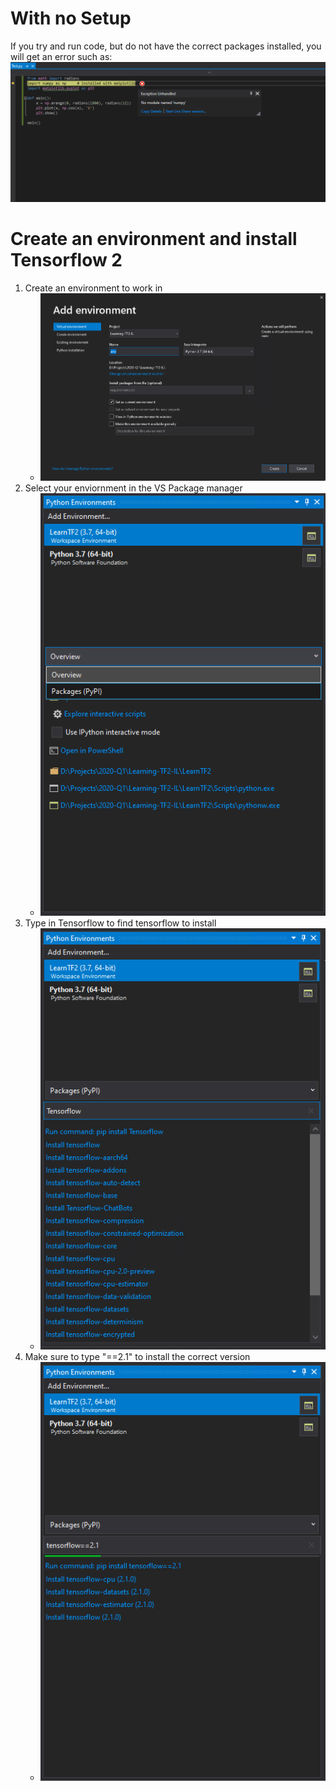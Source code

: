 
# With no Setup

If you try and run code, but do not have the correct packages installed, you will get an error such as:
![NotSetupVS.png](./ColdStorage/NotSetupVS.png)

# Create an environment and install Tensorflow 2

1. Create an environment to work in
    - ![](./ColdStorage/LearnTF2Env.PNG)
1. Select your enviornment in the VS Package manager
    - ![](./ColdStorage/AddPackages.PNG)
1. Type in Tensorflow to find tensorflow to install
    - ![](./ColdStorage/InstallTensorflow.PNG)
1. Make sure to type "==2.1" to install the correct version
    - ![](./ColdStorage/InstallTF2.PNG)
